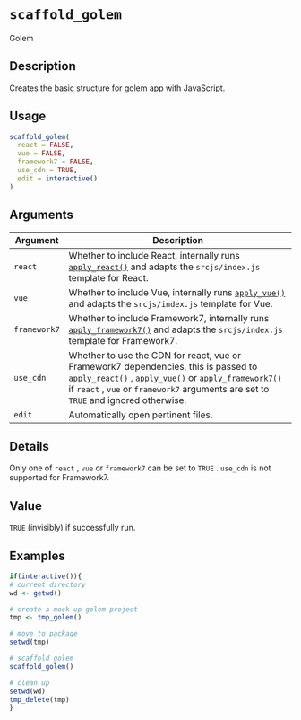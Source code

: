 # `scaffold_golem`

Golem


## Description

Creates the basic structure for golem app with JavaScript.


## Usage

```r
scaffold_golem(
  react = FALSE,
  vue = FALSE,
  framework7 = FALSE,
  use_cdn = TRUE,
  edit = interactive()
)
```


## Arguments

Argument      |Description
------------- |----------------
`react`     |     Whether to include React, internally runs [`apply_react()`](#applyreact())  and adapts the `srcjs/index.js` template for React.
`vue`     |     Whether to include Vue, internally runs [`apply_vue()`](#applyvue()) and adapts the `srcjs/index.js` template for Vue.
`framework7`     |     Whether to include Framework7, internally runs [`apply_framework7()`](#applyframework7())  and adapts the `srcjs/index.js` template for Framework7.
`use_cdn`     |     Whether to use the CDN for react, vue or Framework7 dependencies, this is passed to [`apply_react()`](#applyreact()) , [`apply_vue()`](#applyvue()) or [`apply_framework7()`](#applyframework7()) if `react` , `vue` or `framework7` arguments are set to `TRUE` and ignored otherwise.
`edit`     |     Automatically open pertinent files.


## Details

Only one of `react` , `vue` or `framework7` can be set to `TRUE` . `use_cdn` is
 not supported for Framework7.


## Value

`TRUE` (invisibly) if successfully run.


## Examples

```r
if(interactive()){
# current directory
wd <- getwd()

# create a mock up golem project
tmp <- tmp_golem()

# move to package
setwd(tmp)

# scaffold golem
scaffold_golem()

# clean up
setwd(wd)
tmp_delete(tmp)
}
```


